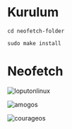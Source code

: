# Kurulum
`cd neofetch-folder` 

`sudo make install`

# Neofetch

![loputonlinux](https://github.com/endor79/neofetch_files/assets/105305285/53977b6e-192d-47d9-8fae-400d40d58c29)

![amogos](https://github.com/endor79/neofetch_files/assets/105305285/5bddf7e4-2f43-4eb0-969e-8899ac4d0d16)

![courageos](https://github.com/endor79/neofetch_files/assets/105305285/38fbd0bd-4007-4dbf-9c38-56a7d3927e80)
